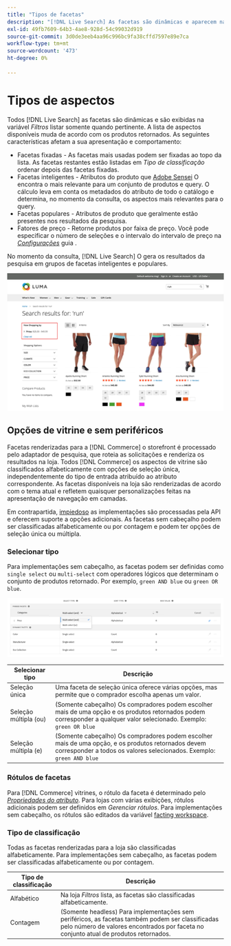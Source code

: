 ```yaml
---
title: "Tipos de facetas"
description: "[!DNL Live Search] As facetas são dinâmicas e aparecem na lista de Filtros quando relevante."
exl-id: 49fb7609-64b3-4ae8-928d-54c99032d919
source-git-commit: 3d0de3eeb4aa96c996bc9fa38cffd7597e89e7ca
workflow-type: tm+mt
source-wordcount: '473'
ht-degree: 0%

---
```


# Tipos de aspectos

Todos [!DNL Live Search] as facetas são dinâmicas e são exibidas na variável *Filtros* listar somente quando pertinente. A lista de aspectos disponíveis muda de acordo com os produtos retornados. As seguintes características afetam a sua apresentação e comportamento:

* Facetas fixadas - As facetas mais usadas podem ser fixadas ao topo da lista. As facetas restantes estão listadas em *Tipo de classificação* ordenar depois das facetas fixadas.
* Facetas inteligentes - Atributos do produto que [Adobe Sensei](https://www.adobe.com/sensei.html) O encontra o mais relevante para um conjunto de produtos e query. O cálculo leva em conta os metadados do atributo de todo o catálogo e determina, no momento da consulta, os aspectos mais relevantes para o query.
* Facetas populares - Atributos de produto que geralmente estão presentes nos resultados da pesquisa.
* Fatores de preço - Retorne produtos por faixa de preço. Você pode especificar o número de seleções e o intervalo do intervalo de preço na [*Configurações*](settings.md) guia .

No momento da consulta, [!DNL Live Search] O gera os resultados da pesquisa em grupos de facetas inteligentes e populares.

![Facetas - Preço](assets/storefront-search-results-run-price.png)

## Opções de vitrine e sem periféricos

Facetas renderizadas para a [!DNL Commerce] o storefront é processado pelo adaptador de pesquisa, que roteia as solicitações e renderiza os resultados na loja. Todos [!DNL Commerce] os aspectos de vitrine são classificados alfabeticamente com opções de seleção única, independentemente do tipo de entrada atribuído ao atributo correspondente. As facetas disponíveis na loja são renderizadas de acordo com o tema atual e refletem quaisquer personalizações feitas na apresentação de navegação em camadas.

Em contrapartida, [impiedoso](https://developer.adobe.com/commerce/php/architecture/technical-vision/web-api/) as implementações são processadas pela API e oferecem suporte a opções adicionais. As facetas sem cabeçalho podem ser classificadas alfabeticamente ou por contagem e podem ter opções de seleção única ou múltipla.

### Selecionar tipo

Para implementações sem cabeçalho, as facetas podem ser definidas como `single select` ou `multi-select` com operadores lógicos que determinam o conjunto de produtos retornado. Por exemplo, `green AND blue` ou `green OR blue`.

![Aspectos - Selecionar tipo](assets/facets-select-type.png)

| Selecionar tipo | Descrição |
|--- |--- |
| Seleção única | Uma faceta de seleção única oferece várias opções, mas permite que o comprador escolha apenas um valor. |
| Seleção múltipla (ou) | (Somente cabeçalho) Os compradores podem escolher mais de uma opção e os produtos retornados podem corresponder a qualquer valor selecionado. Exemplo: `green OR blue` |
| Seleção múltipla (e) | (Somente cabeçalho) Os compradores podem escolher mais de uma opção, e os produtos retornados devem corresponder a todos os valores selecionados. Exemplo: `green AND blue` |

### Rótulos de facetas

Para [!DNL Commerce] vitrines, o rótulo da faceta é determinado pelo [*Propriedades do atributo*](https://experienceleague.adobe.com/docs/commerce-admin/catalog/product-attributes/create/attribute-product-create.html). Para lojas com várias exibições, rótulos adicionais podem ser definidos em *Gerenciar rótulos*. Para implementações sem cabeçalho, os rótulos são editados da variável [facting workspace](faceting-workspace.md).

### Tipo de classificação

Todas as facetas renderizadas para a loja são classificadas alfabeticamente. Para implementações sem cabeçalho, as facetas podem ser classificadas alfabeticamente ou por contagem.

| Tipo de classificação | Descrição |
|--- |--- |
| Alfabético | Na loja *Filtros* lista, as facetas são classificadas alfabeticamente. |
| Contagem | (Somente headless) Para implementações sem periféricos, as facetas também podem ser classificadas pelo número de valores encontrados por faceta no conjunto atual de produtos retornados. |
